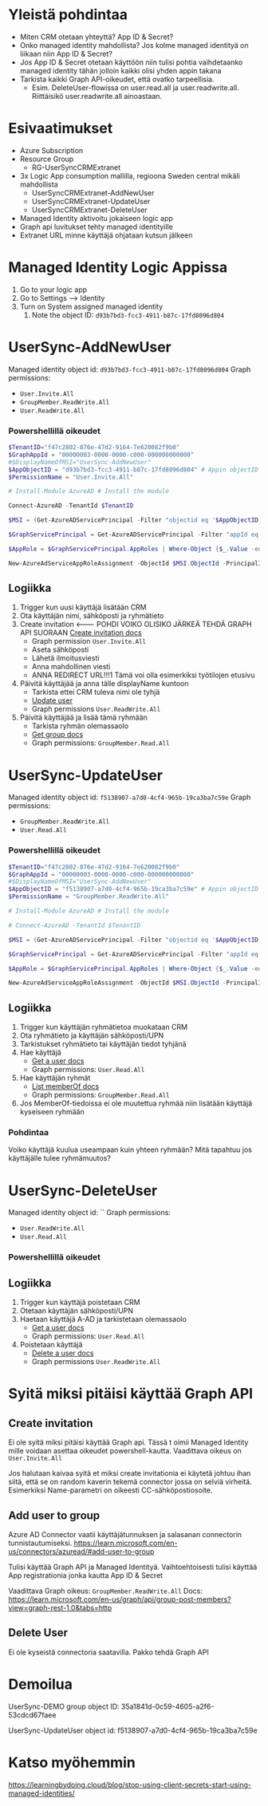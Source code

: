 # Yleistä pohdintaa
- Miten CRM otetaan yhteyttä? App ID & Secret?
- Onko managed identity mahdollista? Jos kolme managed identityä on liikaan niin App ID & Secret? 
- Jos App ID & Secret otetaan käyttöön niin tulisi pohtia vaihdetaanko managed identity tähän jolloin kaikki olisi yhden appin takana
- Tarkista kaikki Graph API-oikeudet, että ovatko tarpeellisia.
	- Esim. DeleteUser-flowissa on user.read.all ja user.readwrite.all. Riittäisikö user.readwrite.all ainoastaan.


# Esivaatimukset
- Azure Subscription
- Resource Group
	- RG-UserSyncCRMExtranet
- 3x Logic App consumption mallilla, regioona Sweden central mikäli mahdollista
	- UserSyncCRMExtranet-AddNewUser
	- UserSyncCRMExtranet-UpdateUser
	- UserSyncCRMExtranet-DeleteUser
- Managed Identity aktivoitu jokaiseen logic app
- Graph api luvitukset tehty managed identityille
- Extranet URL minne käyttäjä ohjataan kutsun jälkeen


# Managed Identity Logic Appissa
1. Go to your logic app
2. Go to Settings --> Identity
3. Turn on System assigned managed identity
	1. Note the object ID: `d93b7bd3-fcc3-4911-b87c-17fd8096d804`

# UserSync-AddNewUser

Managed identity object id: `d93b7bd3-fcc3-4911-b87c-17fd8096d804`
Graph permissions: 
- `User.Invite.All`
- `GroupMember.ReadWrite.All`
- `User.ReadWrite.All`

### Powershellillä oikeudet
```powershell
$TenantID="f47c2802-876e-47d2-9164-7e620082f9b0"
$GraphAppId = "00000003-0000-0000-c000-000000000000"
#$DisplayNameOfMSI="UserSync-AddNewUser"
$AppObjectID = "d93b7bd3-fcc3-4911-b87c-17fd8096d804" # Appin objectID joka löytyy enterprise applicationsista. Tämä on myös Service Principalin ID
$PermissionName = "User.Invite.All"  

# Install-Module AzureAD # Install the module

Connect-AzureAD -TenantId $TenantID

$MSI = (Get-AzureADServicePrincipal -Filter "objectid eq '$AppObjectID'")

$GraphServicePrincipal = Get-AzureADServicePrincipal -Filter "appId eq '$GraphAppId'"

$AppRole = $GraphServicePrincipal.AppRoles | Where-Object {$_.Value -eq $PermissionName -and $_.AllowedMemberTypes -contains "Application"}

New-AzureAdServiceAppRoleAssignment -ObjectId $MSI.ObjectId -PrincipalId $MSI.ObjectId -ResourceId $GraphServicePrincipal.ObjectId -Id $AppRole.Id
```

## Logiikka
1. Trigger kun uusi käyttäjä lisätään CRM
2. Ota käyttäjän nimi, sähköposti ja ryhmätieto
3. Create invitation  <--- POHDI VOIKO OLISIKO JÄRKEÄ TEHDÄ GRAPH API SUORAAN [Create invitation docs](https://learn.microsoft.com/en-us/graph/api/invitation-post?view=graph-rest-1.0&tabs=http)
	- Graph permission `User.Invite.All`
	- Aseta sähköposti
	- Lähetä ilmoitusviesti
	- Anna mahdollinen viesti
	- ANNA REDIRECT URL!!!1 Tämä voi olla esimerkiksi työtilojen etusivu
4. Päivitä käyttäjää ja anna tälle displayName kuntoon 
	- Tarkista ettei CRM tuleva nimi ole tyhjä
	- [Update user](https://learn.microsoft.com/en-us/graph/api/user-update?view=graph-rest-1.0&tabs=http)
	- Graph permissions `User.ReadWrite.All`
5. Päivitä käyttäjää ja lisää tämä ryhmään
	- Tarkista ryhmän olemassaolo
	- [Get group docs](https://learn.microsoft.com/en-us/graph/api/group-get?view=graph-rest-1.0&tabs=http)
	- Graph permissions: `GroupMember.Read.All`

# UserSync-UpdateUser

Managed identity object id: `f5138907-a7d0-4cf4-965b-19ca3ba7c59e`
Graph permissions: 
- `GroupMember.ReadWrite.All`
- `User.Read.All`

### Powershellillä oikeudet
```powershell
$TenantID="f47c2802-876e-47d2-9164-7e620082f9b0"
$GraphAppId = "00000003-0000-0000-c000-000000000000"
#$DisplayNameOfMSI="UserSync-AddNewUser"
$AppObjectID = "f5138907-a7d0-4cf4-965b-19ca3ba7c59e" # Appin objectID joka löytyy enterprise applicationsista. Tämä on myös Service Principalin ID
$PermissionName = "GroupMember.ReadWrite.All"  

# Install-Module AzureAD # Install the module

# Connect-AzureAD -TenantId $TenantID

$MSI = (Get-AzureADServicePrincipal -Filter "objectid eq '$AppObjectID'")

$GraphServicePrincipal = Get-AzureADServicePrincipal -Filter "appId eq '$GraphAppId'"

$AppRole = $GraphServicePrincipal.AppRoles | Where-Object {$_.Value -eq $PermissionName -and $_.AllowedMemberTypes -contains "Application"}

New-AzureAdServiceAppRoleAssignment -ObjectId $MSI.ObjectId -PrincipalId $MSI.ObjectId -ResourceId $GraphServicePrincipal.ObjectId -Id $AppRole.Id
```

## Logiikka
1. Trigger kun käyttäjän ryhmätietoa muokataan CRM
2. Ota ryhmätieto ja käyttäjän sähköposti/UPN
3. Tarkistukset ryhmätieto tai käyttäjän tiedot tyhjänä
4. Hae käyttäjä
	- [Get a user docs](https://learn.microsoft.com/en-us/graph/api/user-get?view=graph-rest-1.0&tabs=http)
	- Graph permissions: `User.Read.All`
5. Hae käyttäjän ryhmät
	-  [List memberOf docs](https://learn.microsoft.com/en-us/graph/api/group-list-memberof?view=graph-rest-1.0&tabs=http)
	- Graph permissions: `GroupMember.Read.All`
6. Jos MemberOf-tiedoissa ei ole muutettua ryhmää niin lisätään käyttäjä kyseiseen ryhmään
	

### Pohdintaa
Voiko käyttäjä kuulua useampaan kuin yhteen ryhmään?
Mitä tapahtuu jos käyttäjälle tulee ryhmämuutos?




# UserSync-DeleteUser
Managed identity object id: ``
Graph permissions: 
- `User.ReadWrite.All`
- `User.Read.All`

### Powershellillä oikeudet

## Logiikka


1. Trigger kun käyttäjä poistetaan CRM
2. Otetaan käyttäjän sähköposti/UPN
3. Haetaan käyttäjä A-AD ja tarkistetaan olemassaolo
	- [Get a user docs](https://learn.microsoft.com/en-us/graph/api/user-get?view=graph-rest-1.0&tabs=http)
	- Graph permissions: `User.Read.All`
4. Poistetaan käyttäjä
	- [Delete a user docs](https://learn.microsoft.com/en-us/graph/api/user-delete?view=graph-rest-1.0&tabs=http)
	- Graph permissions `User.ReadWrite.All`

# Syitä miksi pitäisi käyttää Graph API
## Create invitation
Ei ole syitä miksi pitäisi käyttää Graph api. Tässä t oimii Managed Identity mille voidaan asettaa oikeudet powershell-kautta. Vaadittava oikeus on `User.Invite.All`


Jos halutaan kaivaa syitä et miksi create invitationia ei käytetä johtuu ihan siitä, että se on random kaverin tekemä connector jossa on selviä virheitä.
Esimerkiksi Name-parametri on oikeesti CC-sähköpostiosoite.


## Add user to group
Azure AD Connector vaatii käyttäjätunnuksen ja salasanan connectorin tunnistautumiseksi.
https://learn.microsoft.com/en-us/connectors/azuread/#add-user-to-group

Tulisi käyttää Graph API ja Managed Identityä. Vaihtoehtoisesti tulisi käyttää App registrationia jonka kautta App ID & Secret

Vaadittava Graph oikeus: `GroupMember.ReadWrite.All`
Docs: https://learn.microsoft.com/en-us/graph/api/group-post-members?view=graph-rest-1.0&tabs=http


## Delete User
Ei ole kyseistä connectoria saatavilla. Pakko tehdä Graph API

# Demoilua

UserSync-DEMO group object ID: 35a1841d-0c59-4605-a2f6-53cdcd67faee



UserSync-UpdateUser object id: f5138907-a7d0-4cf4-965b-19ca3ba7c59e

# Katso myöhemmin

https://learningbydoing.cloud/blog/stop-using-client-secrets-start-using-managed-identities/